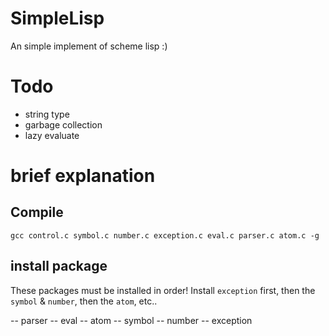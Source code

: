 # SimpleLisp
An simple implement of scheme lisp :)

# Todo

- string type
- garbage collection
- lazy evaluate

# brief explanation

## Compile 

```
gcc control.c symbol.c number.c exception.c eval.c parser.c atom.c -g
```

## install package

These packages must be installed in order! 
Install `exception` first, then the `symbol` & `number`, then the `atom`, etc..

-- parser
-- eval
  -- atom
    -- symbol
    -- number
      -- exception

